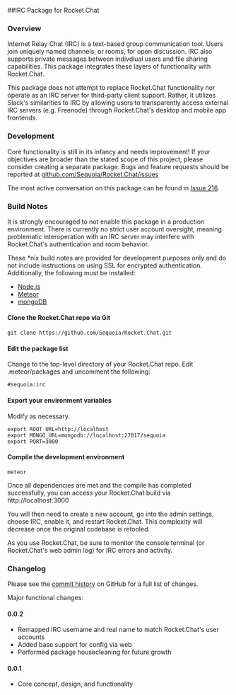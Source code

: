 ##IRC Package for Rocket.Chat

### Overview

Internet Relay Chat (IRC) is a text-based group communication tool. Users join uniquely named channels, or rooms, for open discussion. IRC also supports private messages between indivdiual users and file sharing capabilities. This package integrates these layers of functionality with Rocket.Chat.

This package does not attempt to replace Rocket.Chat functionality nor operate as an IRC server for third-party client support. Rather, it utilizes Slack's similarities to IRC by allowing users to transparently access external IRC servers (e.g. Freenode) through Rocket.Chat's desktop and mobile app frontends.


### Development

Core functionality is still in its infancy and needs improvement! If your objectives are broader than the stated scope of this project, please consider creating a separate package. Bugs and feature requests should be reported at [github.com/Sequoia/Rocket.Chat/issues](https://github.com/Sequoia/Rocket.Chat/issues)

The most active conversation on this package can be found in [Issue 216](https://github.com/Sequoia/Rocket.Chat/issues/216).


### Build Notes

It is strongly encouraged to not enable this package in a production environment. There is currently no strict user account oversight, meaning problematic interoperation with an IRC server may interfere with Rocket.Chat's authentication and room behavior. 

These *nix build notes are provided for development purposes only and do not include instructions on using SSL for encrypted authentication.  Additionally, the following must be installed:

* [Node.js](http://nodejs.org)
* [Meteor](http://www.meteor.com)
* [mongoDB](http://www.mongodb.com)

#### Clone the Rocket.Chat repo via Git

	git clone https://github.com/Sequoia/Rocket.Chat.git

#### Edit the package list

Change to the top-level directory of your Rocket.Chat repo. Edit .meteor/packages and uncomment the following:

	#sequoia:irc

#### Export your environment variables
Modify as necessary.

	export ROOT_URL=http://localhost
	export MONGO_URL=mongodb://localhost:27017/sequoia
	export PORT=3000

#### Compile the development environment

	meteor

Once all dependencies are met and the compile has completed successfully, you can access your Rocket.Chat build via http://localhost:3000

You will then need to create a new account, go into the admin settings, choose IRC, enable it, and restart Rocket.Chat. This complexity will decrease once the original codebase is retooled. 

As you use Rocket.Chat, be sure to monitor the console terminal (or Rocket.Chat's web admin log) for IRC errors and activity.


### Changelog

Please see the [commit history](https://github.com/Sequoia/Rocket.Chat/commits/develop/packages/sequoia-irc) on GitHub for a full list of changes.

Major functional changes:

#### 0.0.2

* Remapped IRC username and real name to match Rocket.Chat's user accounts
* Added base support for config via web
* Performed package housecleaning for future growth

#### 0.0.1
 
  * Core concept, design, and functionality
